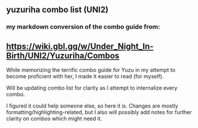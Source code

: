 ## yuzuriha combo list (UNI2)

### my markdown conversion of the combo guide from:

## https://wiki.gbl.gg/w/Under_Night_In-Birth/UNI2/Yuzuriha/Combos

While memorizing the terrific combo guide for Yuzu in my attempt to become proficient with her, I made it easier to read (for myself).

Will be updating combo list for clarity as I attempt to internalize every combo.

I figured it could help someone else, so here it is. Changes are mostly formatting/highlighting-related, but I also will possibly add notes for further clarity on combos which might need it.
